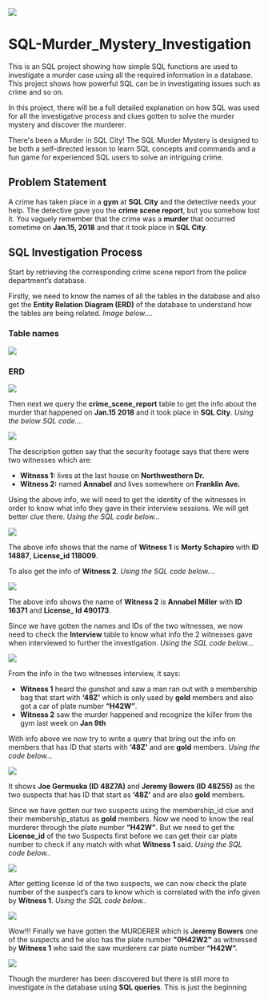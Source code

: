 ![](https://github.com/FreshDAnalyst/SQL-Murder_Mystery_Investigation/blob/main/poster.PNG)
# SQL-Murder_Mystery_Investigation
This is an SQL project showing how simple SQL functions are used to investigate a murder case using all the required information in a database. This project shows how powerful SQL can be in investigating issues such as crime and so on. 

In this project, there will be a full detailed explanation on how SQL was used for all the investigative process and clues gotten to solve the murder mystery and discover the murderer.

There's been a Murder in SQL City! The SQL Murder Mystery is designed to be both a self-directed lesson to learn SQL concepts and commands and a fun game for experienced SQL users to solve an intriguing crime.

## Problem Statement

A crime has taken place in a **gym** at **SQL City**  and the detective needs your help. The detective gave you the **crime scene report**, but you somehow lost it. You vaguely remember that the crime was a **murder** that occurred sometime on **Jan.15, 2018** and that it took place in **SQL City**.

## SQL Investigation Process

Start by retrieving the corresponding crime scene report from the police department’s database.

Firstly, we need to know the names of all the tables in the database and also get the **Entity Relation Diagram (ERD)** of the database to understand how the tables are being related. *Image below....*

### Table names
![](https://github.com/FreshDAnalyst/SQL-Murder_Mystery_Investigation/blob/main/murder%20table.PNG)   


### ERD
![](https://github.com/FreshDAnalyst/SQL-Murder_Mystery_Investigation/blob/main/murder%20ERD.PNG)


Then next we query the **crime_scene_report** table to get the info about the murder that happened on **Jan.15 2018** and it took place in **SQL City**. *Using the below SQL code….*

![](https://github.com/FreshDAnalyst/SQL-Murder_Mystery_Investigation/blob/main/1.PNG)

The description gotten say that the security footage says that there were two witnesses which are: 

* **Witness 1:** lives at the last house on **Northwesthern Dr.**
* **Witness 2:** named **Annabel** and lives somewhere on **Franklin Ave.**

Using the above info, we will need to get the identity of the witnesses in order to know what info they gave in their interview sessions. We will get better clue there. *Using the SQL code below...*

![](https://github.com/FreshDAnalyst/SQL-Murder_Mystery_Investigation/blob/main/2.PNG)

The above info shows that the name of **Witness 1** is **Morty Schapiro** with **ID 14887**, **License_id 118009**.

To also get the info of **Witness 2**. *Using the SQL code below….*

![](https://github.com/FreshDAnalyst/SQL-Murder_Mystery_Investigation/blob/main/annabel.PNG)

The above info shows the name of  **Witness 2** is **Annabel Miller** with **ID 16371** and **License_ Id 490173**.

Since we have gotten the names and IDs of the two witnesses, we now need to check the **Interview** table to know what info the 2 witnesses gave when interviewed to further the investigation. *Using the SQL code below…*

![](https://github.com/FreshDAnalyst/SQL-Murder_Mystery_Investigation/blob/main/3.PNG)

From the info in the two witnesses interview, it says:
* **Witness 1** heard the gunshot and saw a man ran out with a membership bag that start with **‘48Z’** which is only used by **gold** members and also got a car of plate number **“H42W”**.
* **Witness 2** saw the murder happened and recognize the killer from the gym last week on **Jan 9th**

With info above we now try to write a query that bring out the info on members that has ID that starts with **‘48Z’** and are **gold** members. *Using the code below…*

![](https://github.com/FreshDAnalyst/SQL-Murder_Mystery_Investigation/blob/main/4.PNG)

It shows **Joe Germuska (ID 48Z7A)** and **Jeremy Bowers (ID 48Z55)** as the two suspects that has ID that start as **‘48Z’** and are also **gold** members.

Since we have gotten our two suspects using the membership_id clue and their membership_status as **gold** members. Now we need to know the real murderer through the plate number **“H42W”**. But we need to get the **License_id** of the two Suspects first before we can get their car plate number to check if any match with what **Witness 1** said. *Using the SQL code below..*

![](https://github.com/FreshDAnalyst/SQL-Murder_Mystery_Investigation/blob/main/5.PNG)

After getting license Id of the two suspects, we can now check the plate number of the suspect’s cars to know which is correlated with the info given by **Witness 1**. *Using the SQL code below..*

![](https://github.com/FreshDAnalyst/SQL-Murder_Mystery_Investigation/blob/main/6%20(2).PNG)

Wow!!! Finally we have gotten the MURDERER which is **Jeremy Bowers** one of the suspects and he also has the plate number **"0H42W2"** as witnessed by **Witness 1** who said the saw murderers car plate number **“H42W”.**

![](https://github.com/FreshDAnalyst/SQL-Murder_Mystery_Investigation/blob/main/final.PNG)

Though the murderer has been discovered but there is still more to investigate in the database using **SQL queries**. This is just the beginning
